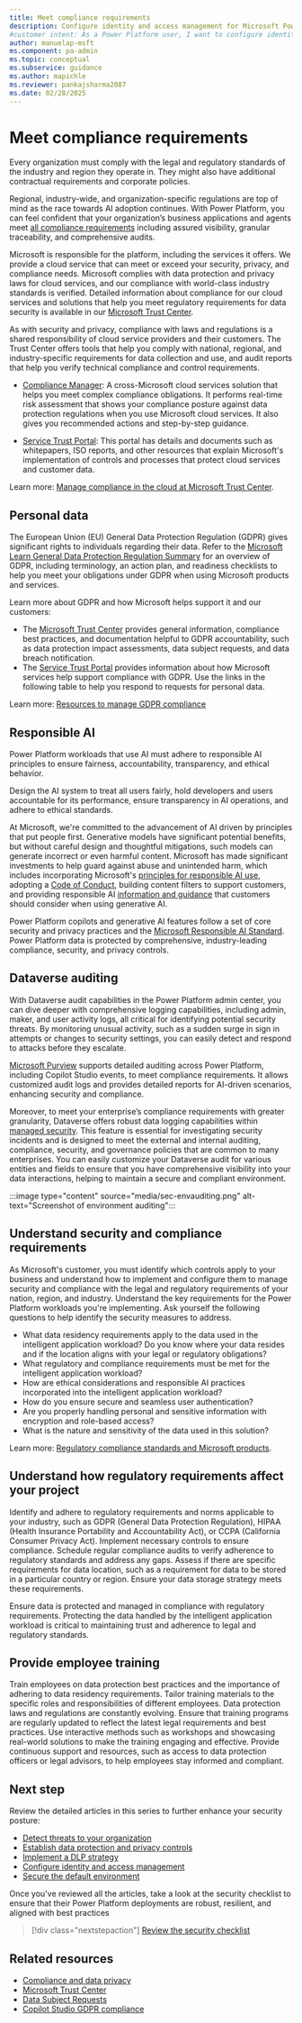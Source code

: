 ```yaml
---
title: Meet compliance requirements
description: Configure identity and access management for Microsoft Power Platform to ensure secure access to resources.
#customer intent: As a Power Platform user, I want to configure identity and access management for Microsoft Power Platform so that I can ensure secure access to resources.
author: manuelap-msft
ms.component: pa-admin
ms.topic: conceptual
ms.subservice: guidance
ms.author: mapichle
ms.reviewer: pankajsharma2087
ms.date: 02/28/2025
---
```


# Meet compliance requirements

Every organization must comply with the legal and regulatory standards of the industry and region they operate in. They might also have additional contractual requirements and corporate policies.

Regional, industry-wide, and organization-specific regulations are top of mind as the race towards AI adoption continues. With Power Platform, you can feel confident that your organization’s business applications and agents meet [all compliance requirements](/power-platform/admin/wp-compliance-data-privacy) including assured visibility, granular traceability, and comprehensive audits.

Microsoft is responsible for the platform, including the services it offers. We provide a cloud service that can meet or exceed your security, privacy, and compliance needs. Microsoft complies with data protection and privacy laws for cloud services, and our compliance with world-class industry standards is verified. Detailed information about compliance for our cloud services and solutions that help you meet regulatory requirements for data security is available in our [Microsoft Trust Center](https://www.microsoft.com/trust-center).

As with security and privacy, compliance with laws and regulations is a shared responsibility of cloud service providers and their customers. The Trust Center offers tools that help you comply with national, regional, and industry-specific requirements for data collection and use, and audit reports that help you verify technical compliance and control requirements.

- [Compliance Manager](https://servicetrust.microsoft.com/ComplianceManager/V3): A cross-Microsoft cloud services solution that helps you meet complex compliance obligations. It performs real-time risk assessment that shows your compliance posture against data protection regulations when you use Microsoft cloud services. It also gives you recommended actions and step-by-step guidance.

- [Service Trust Portal](https://servicetrust.microsoft.com/): This portal has details and documents such as whitepapers, ISO reports, and other resources that explain Microsoft's implementation of controls and processes that protect cloud services and customer data.

Learn more: [Manage compliance in the cloud at Microsoft Trust Center](https://www.microsoft.com/trust-center/compliance/compliance-overview).

## Personal data

The European Union (EU) General Data Protection Regulation (GDPR) gives significant rights to individuals regarding their data. Refer to the [Microsoft Learn General Data Protection Regulation Summary](/compliance/regulatory/gdpr) for an overview of GDPR, including terminology, an action plan, and readiness checklists to help you meet your obligations under GDPR when using Microsoft products and services.

Learn more about GDPR and how Microsoft helps support it and our customers:

- The [Microsoft Trust Center](/dynamics365/guidance/implementation-guide/security) provides general information, compliance best practices, and documentation helpful to GDPR accountability, such as data protection impact assessments, data subject requests, and data breach notification.
- The [Service Trust Portal](https://servicetrust.microsoft.com/ViewPage/GDPRGetStarted) provides information about how Microsoft services help support compliance with GDPR.
Use the links in the following table to help you respond to requests for personal data.

Learn more: [Resources to manage GDPR compliance](/power-platform/admin/wp-compliance-data-privacy#resources-to-manage-gdpr-compliance)

## Responsible AI

Power Platform workloads that use AI must adhere to responsible AI principles to ensure fairness, accountability, transparency, and ethical behavior.

Design the AI system to treat all users fairly, hold developers and users accountable for its performance, ensure transparency in AI operations, and adhere to ethical standards.

At Microsoft, we're committed to the advancement of AI driven by principles that put people first. Generative models have significant potential benefits, but without careful design and thoughtful mitigations, such models can generate incorrect or even harmful content. Microsoft has made significant investments to help guard against abuse and unintended harm, which includes incorporating Microsoft's [principles for responsible AI use](https://www.microsoft.com/ai/responsible-ai?activetab=pivot1:primaryr6), adopting a [Code of Conduct](/legal/cognitive-services/openai/code-of-conduct?context=/azure/ai-services/openai/context/context), building content filters to support customers, and providing responsible AI [information and guidance](/legal/cognitive-services/openai/transparency-note?context=%2Fazure%2Fai-services%2Fopenai%2Fcontext%2Fcontext&tabs=image) that customers should consider when using generative AI.

Power Platform copilots and generative AI features follow a set of core security and privacy practices and the [Microsoft Responsible AI Standard](https://www.microsoft.com/ai/principles-and-approach). Power Platform data is protected by comprehensive, industry-leading compliance, security, and privacy controls.

## Dataverse auditing

With Dataverse audit capabilities in the Power Platform admin center, you can dive deeper with comprehensive logging capabilities, including admin, maker, and user activity logs, all critical for identifying potential security threats. By monitoring unusual activity, such as a sudden surge in sign in attempts or changes to security settings, you can easily detect and respond to attacks before they escalate.

[Microsoft Purview](/purview/register-scan-dataverse?) supports detailed auditing across Power Platform, including Copilot Studio events, to meet compliance requirements. It allows customized audit logs and provides detailed reports for AI-driven scenarios, enhancing security and compliance.

Moreover, to meet your enterprise’s compliance requirements with greater granularity, Dataverse offers robust data logging capabilities within [managed security](/power-platform/admin/security/managed-security). This feature is essential for investigating security incidents and is designed to meet the external and internal auditing, compliance, security, and governance policies that are common to many enterprises. You can easily customize your Dataverse audit for various entities and fields to ensure that you have comprehensive visibility into your data interactions, helping to maintain a secure and compliant environment.

:::image type="content" source="media/sec-envauditing.png" alt-text="Screenshot of environment auditing":::

## Understand security and compliance requirements

As Microsoft's customer, you must identify which controls apply to your business and understand how to implement and configure them to manage security and compliance with the legal and regulatory requirements of your nation, region, and industry. Understand the key requirements for the Power Platform workloads you're implementing. Ask yourself the following questions to help identify the security measures to address.

- What data residency requirements apply to the data used in the intelligent application workload? Do you know where your data resides and if the location aligns with your legal or regulatory obligations?
- What regulatory and compliance requirements must be met for the intelligent application workload?
- How are ethical considerations and responsible AI practices incorporated into the intelligent application workload?
- How do you ensure secure and seamless user authentication?
- Are you properly handling personal and sensitive information with encryption and role-based access?
- What is the nature and sensitivity of the data used in this solution?

Learn more: [Regulatory compliance standards and Microsoft products](https://www.microsoft.com/trust-center/compliance/compliance-overview?rtc=1).

## Understand how regulatory requirements affect your project

Identify and adhere to regulatory requirements and norms applicable to your industry, such as GDPR (General Data Protection Regulation), HIPAA (Health Insurance Portability and Accountability Act), or CCPA (California Consumer Privacy Act). Implement necessary controls to ensure compliance. Schedule regular compliance audits to verify adherence to regulatory standards and address any gaps. Assess if there are specific requirements for data location, such as a requirement for data to be stored in a particular country or region. Ensure your data storage strategy meets these requirements.

Ensure data is protected and managed in compliance with regulatory requirements. Protecting the data handled by the intelligent application workload is critical to maintaining trust and adherence to legal and regulatory standards.

## Provide employee training

Train employees on data protection best practices and the importance of adhering to data residency requirements. Tailor training materials to the specific roles and responsibilities of different employees. Data protection laws and regulations are constantly evolving. Ensure that training programs are regularly updated to reflect the latest legal requirements and best practices. Use interactive methods such as workshops and showcasing real-world solutions to make the training engaging and effective. Provide continuous support and resources, such as access to data protection officers or legal advisors, to help employees stay informed and compliant.

## Next step

Review the detailed articles in this series to further enhance your security posture:

- [Detect threats to your organization](threat-detection.md)
- [Establish data protection and privacy controls](data-protection.md)
- [Implement a DLP strategy](dlp-strategy.md)
- [Configure identity and access management](conditional-access.md)
- [Secure the default environment](secure-default-environment.md)

Once you've reviewed all the articles, take a look at the security checklist to ensure that their Power Platform deployments are robust, resilient, and aligned with best practices

> [!div class="nextstepaction"]
> [Review the security checklist](security-checklist.md)

## Related resources

- [Compliance and data privacy](/power-platform/admin/wp-compliance-data-privacy)
- [Microsoft Trust Center](https://www.microsoft.com/trustcenter)
- [Data Subject Requests](/power-platform/admin/about-privacy)
- [Copilot Studio GDPR compliance](/microsoft-copilot-studio/personal-data-summary)

